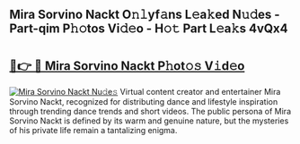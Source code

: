 ## Mira Sorvino Nackt O𝚗𝚕yf𝚊ns L𝚎a𝚔ed N𝚞𝚍es - Part-qim P𝚑𝚘tos Vi𝚍𝚎o - H𝚘𝚝 Part L𝚎a𝚔s 4vQx4

# <h2><a href="http://kf407zb.oniu.top/?m=Mira+Sorvino+Nackt">🔗👉 🔴 Mira Sorvino Nackt P𝚑ot𝚘𝚜 V𝚒d𝚎o</a></h2>

[![Mira Sorvino Nackt Nu𝚍e𝚜](https://i.imgur.com/0qMVB7G.gif)](http://kf407zb.oniu.top/?m=Mira+Sorvino+Nackt)
Virtual content creator and entertainer Mira Sorvino Nackt, recognized for distributing dance and lifestyle inspiration through trending dance trends and short videos. The public persona of Mira Sorvino Nackt is defined by its warm and genuine nature, but the mysteries of his private life remain a tantalizing enigma.  
